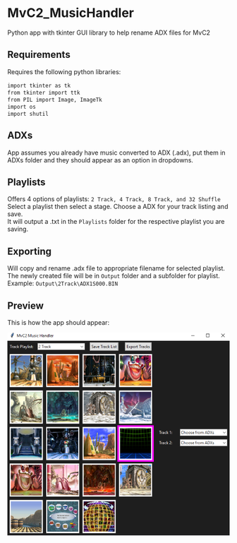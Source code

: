 # MvC2_MusicHandler

 Python app with tkinter GUI library to help rename ADX files for MvC2

## Requirements

 Requires the following python libraries:  

```Py
import tkinter as tk
from tkinter import ttk
from PIL import Image, ImageTk
import os
import shutil
```

## ADXs  

 App assumes you already have music converted to ADX (.adx), put them in ADXs folder and they should appear as an option in dropdowns.

## Playlists  

 Offers 4 options of playlists: `2 Track, 4 Track, 8 Track, and 32 Shuffle`  
 Select a playlist then select a stage. Choose a ADX for your track listing and save.  
 It will output a .txt in the `Playlists` folder for the respective playlist you are saving.  

## Exporting  

 Will copy and rename .adx file to appropriate filename for selected playlist.  
 The newly created file will be in `Output` folder and a subfolder for playlist.  
 Example: `Output\2Track\ADX1S000.BIN`

## Preview

 This is how the app should appear:  

 ![AppPreview](images/md_files/appPreview.png)